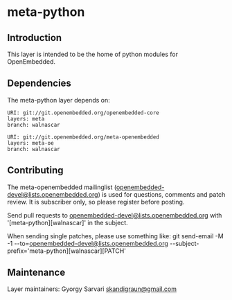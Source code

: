 meta-python
================================

Introduction
-------------------------

This layer is intended to be the home of python modules for OpenEmbedded.

Dependencies
-------------------------

The meta-python layer depends on:

	URI: git://git.openembedded.org/openembedded-core
	layers: meta
	branch: walnascar

	URI: git://git.openembedded.org/meta-openembedded
	layers: meta-oe
	branch: walnascar

Contributing
-------------------------

The meta-openembedded mailinglist
(openembedded-devel@lists.openembedded.org) is used for questions,
comments and patch review. It is subscriber only, so please register
before posting.

Send pull requests to openembedded-devel@lists.openembedded.org with
'[meta-python][walnascar]' in the subject.

When sending single patches, please use something like:
git send-email -M -1 --to=openembedded-devel@lists.openembedded.org --subject-prefix='meta-python][walnascar][PATCH'

Maintenance
-------------------------

Layer maintainers: Gyorgy Sarvari <skandigraun@gmail.com>
